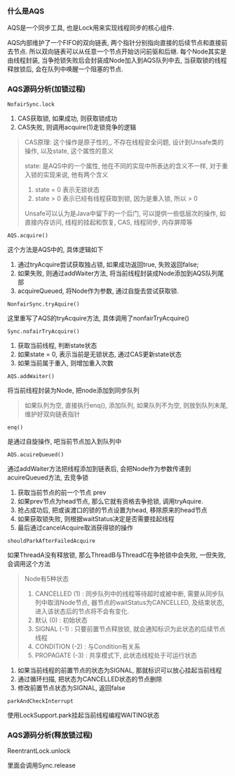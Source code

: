 ### 什么是AQS

AQS是一个同步工具, 也是Lock用来实现线程同步的核心组件. 

AQS内部维护了一个FIFO的双向链表, 两个指针分别指向直接的后续节点和直接前去节点. 所以双向链表可以从任意一个节点开始访问前驱和后继. 每个Node其实是由线程封装, 当争抢锁失败后会封装成Node加入到AQS队列中去, 当获取锁的线程释放锁后, 会在队列中唤醒一个阻塞的节点.

### AQS源码分析(加锁过程)

`NofairSync.lock`

1. CAS获取锁, 如果成功, 则获取锁成功
2. CAS失败, 则调用acquire(1)走锁竞争的逻辑

> CAS原理: 这个操作是原子性的,, 不存在线程安全问题, 设计到Unsafe类的操作, 以及state, 这个属性的意义
>
> state: 是AQS中的一个属性, 他在不同的实现中所表达的含义不一样, 对于重入锁的实现来说, 他有两个含义
>
> 1. state = 0 表示无锁状态
> 2. state > 0 表示已经有线程获取到锁, 因为是重入锁, 所以 > 0
>
> Unsafe可以认为是Java中留下的一个后门, 可以提供一些低层次的操作, 如直接内存访问, 线程的挂起和恢复, CAS, 线程同步, 内存屏障等

`AQS.acquire() `

这个方法是AQS中的, 具体逻辑如下

1. 通过tryAcquire尝试获取独占锁, 如果成功返回true, 失败返回false;
2. 如果失败, 则通过addWaiter方法, 将当前线程封装成Node添加到AQS队列尾部
3. acquireQueued, 将Node作为参数, 通过自旋去尝试获取锁.

`NonfairSync.tryAquire()`

这里重写了AQS的tryAcquire方法, 具体调用了nonfairTryAcquire()

`Sync.nofairTryAcquire()`

1. 获取当前线程, 判断state状态
2. 如果state = 0, 表示当前是无锁状态, 通过CAS更新state状态
3. 如果当前属于重入, 则增加重入次数

`AQS.addWaiter()`

将当前线程封装为Node, 把node添加到同步队列

> 如果队列为空, 直接执行enq(), 添加队列, 如果队列不为空, 则放到队列末尾, 维护好双向链表指针

`enq()`

是通过自旋操作, 吧当前节点加入到队列中

`AQS.acuireQueued()`

通过addWaiter方法把线程添加到链表后, 会把Node作为参数传递到acuireQueued方法, 去竞争锁

1. 获取当前节点的前一个节点 prev
2. 如果prev节点为head节点, 那么它就有资格去争抢锁, 调用tryAquire.
3. 抢占成功后, 把或诶渡口的锁的节点设置为head, 移除原来的head节点
4. 如果获取锁失败, 则根据waitStatus决定是否需要挂起线程
5. 最后通过cancelAcquire取消获得锁的操作

`shouldParkAfterFailedAcquire`

如果ThreadA没有释放锁, 那么ThreadB与ThreadC在争抢锁中会失败, 一但失败, 会调用这个方法

> Node有5种状态
>
> 1. CANCELLED (1) : 同步队列中的线程等待超时或被中断, 需要从同步队列中取消Node节点, 器节点的waitStatus为CANCELLED, 及结束状态, 进入该状态后的节点将不会有变化.
> 2. 默认 (0) : 初始状态
> 3. SIGNAL (-1) : 只要前置节点释放锁, 就会通知标识为此状态的后续节点线程
> 4. CONDITION (-2) : 与Condition有关系
> 5. PROPAGATE (-3) : 共享模式下, 此状态线程处于可运行状态

1. 如果当前线程的前置节点的状态为SIGNAL, 那就标识可以放心挂起当前线程
2. 通过循环扫描, 把状态为CANCELLED状态的节点删除
3. 修改前置节点状态为SIGNAL, 返回false

`parkAndCheckInterrupt`

使用LockSupport.park挂起当前线程编程WAITING状态

### AQS源码分析(释放锁过程)

ReentrantLock.unlock

里面会调用Sync.release